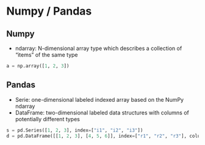 # Numpy / Pandas

## Numpy
* ndarray: N-dimensional array type which describes a collection of “items” of the same type
```python
a = np.array([1, 2, 3])
```

## Pandas
* Serie: one-dimensional labeled indexed array based on the NumPy ndarray
* DataFrame: two-dimensional labeled data structures with columns of potentially different types
```python
s = pd.Series([1, 2, 3], index=["i1", "i2", "i3"])
d = pd.DataFrame([[1, 2, 3], [4, 5, 6]], index=["r1", "r2", "r3"], columns=["c1", "c2"])
```
